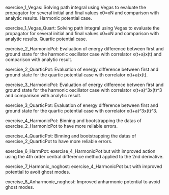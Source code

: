 exercise_1_Vegas: Solving path integral using Vegas to evaluate the propagator for several initial and final values x0=xN and comparison with analytic results. Harmonic potential case.

exercise_1_Vegas_Quart: Solving path integral using Vegas to evaluate the propagator for several initial and final values x0=xN and comparison with analytic results. Quartic potential case.

exercise_2_HarmonicPot: Evaluation of energy difference between first and ground state for the harmonic oscillator case with correlator x(t+a)x(t) and comparison with analytic result.

exercise_2_QuarticPot: Evaluation of energy difference between first and ground state for the quartic potential case with correlator x(t+a)x(t).

exercise_3_HarmonicPot: Evaluation of energy difference between first and ground state for the harmonic oscillator case with correlator x(t+a)^3x(t)^3 and comparison with analytic result.

exercise_3_QuarticPot: Evaluation of energy difference between first and ground state for the quartic potential case with correlator x(t+a)^3x(t)^3.

exercise_4_HarmonicPot: Binning and bootstrapping the datas of exercise_2_HarmonicPot to have more reliable errors.

exercise_4_QuarticPot: Binning and bootstrapping the datas of exercise_2_QuarticPot to have more reliable errors.

exercise_6_HarmPot: exercise_4_HarmonicPot but with improved action using the 4th order central difference method applied to the 2nd derivative.

exercise_7_Harmonic_noghost: exercise_4_HarmonicPot but with improved potential to avoit ghost modes.

exercise_8_Anharmonic_noghost: Improved anharmonic potential to avoid ghost modes. 
